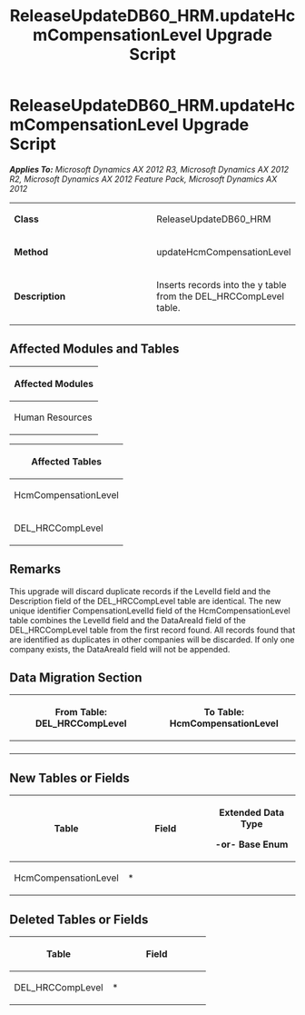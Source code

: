 ﻿---
title: ReleaseUpdateDB60_HRM.updateHcmCompensationLevel Upgrade Script
TOCTitle: ReleaseUpdateDB60_HRM.updateHcmCompensationLevel Upgrade Script
ms:assetid: 8dc247f1-0667-d074-b000-e2e8f0c91475
ms:mtpsurl: https://msdn.microsoft.com/en-us/library/JJ736494(v=AX.60)
ms:contentKeyID: 49709683
ms.date: 05/18/2015
mtps_version: v=AX.60
---

# ReleaseUpdateDB60\_HRM.updateHcmCompensationLevel Upgrade Script 


_**Applies To:** Microsoft Dynamics AX 2012 R3, Microsoft Dynamics AX 2012 R2, Microsoft Dynamics AX 2012 Feature Pack, Microsoft Dynamics AX 2012_

<table>
<colgroup>
<col style="width: 50%" />
<col style="width: 50%" />
</colgroup>
<tbody>
<tr class="odd">
<td><p><strong>Class</strong></p></td>
<td><p>ReleaseUpdateDB60_HRM</p></td>
</tr>
<tr class="even">
<td><p><strong>Method</strong></p></td>
<td><p>updateHcmCompensationLevel</p></td>
</tr>
<tr class="odd">
<td><p><strong>Description</strong></p></td>
<td><p>Inserts records into the y table from the DEL_HRCCompLevel table.</p></td>
</tr>
</tbody>
</table>


## Affected Modules and Tables

<table>
<colgroup>
<col style="width: 100%" />
</colgroup>
<thead>
<tr class="header">
<th><p>Affected Modules</p></th>
</tr>
</thead>
<tbody>
<tr class="odd">
<td><p>Human Resources</p></td>
</tr>
</tbody>
</table>


<table>
<colgroup>
<col style="width: 100%" />
</colgroup>
<thead>
<tr class="header">
<th><p>Affected Tables</p></th>
</tr>
</thead>
<tbody>
<tr class="odd">
<td><p>HcmCompensationLevel</p></td>
</tr>
<tr class="even">
<td><p>DEL_HRCCompLevel</p></td>
</tr>
</tbody>
</table>


## Remarks

This upgrade will discard duplicate records if the LevelId field and the Description field of the DEL\_HRCCompLevel table are identical. The new unique identifier CompensationLevelId field of the HcmCompensationLevel table combines the LevelId field and the DataAreaId field of the DEL\_HRCCompLevel table from the first record found. All records found that are identified as duplicates in other companies will be discarded. If only one company exists, the DataAreaId field will not be appended.

## Data Migration Section

<table>
<colgroup>
<col style="width: 50%" />
<col style="width: 50%" />
</colgroup>
<thead>
<tr class="header">
<th><p>From Table: DEL_HRCCompLevel</p></th>
<th><p>To Table: HcmCompensationLevel</p></th>
</tr>
</thead>
<tbody>
<tr class="odd">
<td><p></p></td>
<td><p></p></td>
</tr>
</tbody>
</table>


## New Tables or Fields

<table>
<colgroup>
<col style="width: 33%" />
<col style="width: 33%" />
<col style="width: 33%" />
</colgroup>
<thead>
<tr class="header">
<th><p>Table</p></th>
<th><p>Field</p></th>
<th><p>Extended Data Type</p>
<p>-or- Base Enum</p></th>
</tr>
</thead>
<tbody>
<tr class="odd">
<td><p>HcmCompensationLevel</p></td>
<td><p>*</p></td>
<td><p></p></td>
</tr>
</tbody>
</table>


## Deleted Tables or Fields

<table>
<colgroup>
<col style="width: 50%" />
<col style="width: 50%" />
</colgroup>
<thead>
<tr class="header">
<th><p>Table</p></th>
<th><p>Field</p></th>
</tr>
</thead>
<tbody>
<tr class="odd">
<td><p>DEL_HRCCompLevel</p></td>
<td><p>*</p></td>
</tr>
</tbody>
</table>

  


